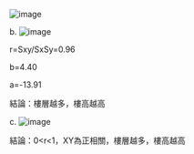![image](https://github.com/user-attachments/assets/7b146b8f-e33b-4de1-a9c3-79da94f7b9a4)

b.
![image](https://github.com/user-attachments/assets/a0e69e56-5bbe-435a-a238-20af6a93ced9)

r=Sxy/SxSy=0.96

b=4.40

a=-13.91

結論：樓層越多，樓高越高

c.
![image](https://github.com/user-attachments/assets/d378ae3b-2cd2-4c59-ba6c-a456a0bf4844)

結論：0<r<1，XY為正相關，樓層越多，樓高越高





